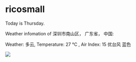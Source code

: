 # ricosmall

Today is Thursday.

Weather infomation of 深圳市南山区， 广东省， 中国: 

Weather: 多云, Temperature: 27 ℃ , Air Index: 15 优台风 蓝色

<img src="https://github-readme-stats.vercel.app/api?username=ricosmall&show_icons=true" />
